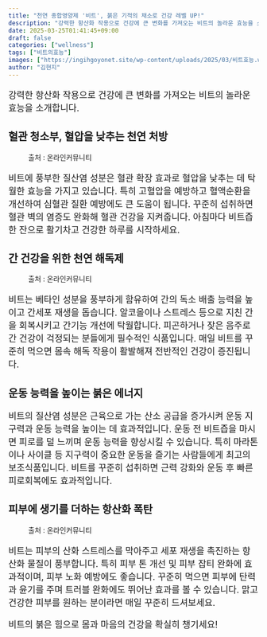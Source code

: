 ```yaml
---
title: "천연 종합영양제 '비트', 붉은 기적의 채소로 건강 레벨 UP!"
description: "강력한 항산화 작용으로 건강에 큰 변화를 가져오는 비트의 놀라운 효능을 소개합니다."
date: 2025-03-25T01:41:45+09:00
draft: false
categories: ["wellness"]
tags: ["비트의효능"]
images: ["https://ingihgoyonet.site/wp-content/uploads/2025/03/비트효능.webp", "https://ingihgoyonet.site/wp-content/uploads/2025/03/천연해독.webp", "https://ingihgoyonet.site/wp-content/uploads/2025/03/피부생기-2-1-683x1024.jpg"]
author: "김현지"
---
```


<p style="font-size:18px">강력한 항산화 작용으로 건강에 큰 변화를 가져오는 비트의 놀라운 효능을 소개합니다.</p> <h2 >혈관 청소부, 혈압을 낮추는 천연 처방</h2> <figure ><img src="https://ingihgoyonet.site/wp-content/uploads/2025/03/비트효능.webp" alt="" style="aspect-ratio:16/9;object-fit:cover"/><figcaption >출처 : 온라인커뮤니티</figcaption></figure> <p style="font-size:18px">비트에 풍부한 질산염 성분은 혈관 확장 효과로 혈압을 낮추는 데 탁월한 효능을 가지고 있습니다. 특히 고혈압을 예방하고 혈액순환을 개선하여 심혈관 질환 예방에도 큰 도움이 됩니다. 꾸준히 섭취하면 혈관 벽의 염증도 완화해 혈관 건강을 지켜줍니다. 아침마다 비트즙 한 잔으로 활기차고 건강한 하루를 시작하세요.</p> <h2 >간 건강을 위한 천연 해독제</h2> <figure ><img src="https://ingihgoyonet.site/wp-content/uploads/2025/03/천연해독.webp" alt="" style="aspect-ratio:16/9;object-fit:cover"/><figcaption >출처 : 온라인커뮤니티</figcaption></figure> <p style="font-size:18px">비트는 베타인 성분을 풍부하게 함유하여 간의 독소 배출 능력을 높이고 간세포 재생을 돕습니다. 알코올이나 스트레스 등으로 지친 간을 회복시키고 간기능 개선에 탁월합니다. 피곤하거나 잦은 음주로 간 건강이 걱정되는 분들에게 필수적인 식품입니다. 매일 비트를 꾸준히 먹으면 몸속 해독 작용이 활발해져 전반적인 건강이 증진됩니다.</p> <h2 >운동 능력을 높이는 붉은 에너지</h2> <p style="font-size:18px">비트의 질산염 성분은 근육으로 가는 산소 공급을 증가시켜 운동 지구력과 운동 능력을 높이는 데 효과적입니다. 운동 전 비트즙을 마시면 피로를 덜 느끼며 운동 능력을 향상시킬 수 있습니다. 특히 마라톤이나 사이클 등 지구력이 중요한 운동을 즐기는 사람들에게 최고의 보조식품입니다. 비트를 꾸준히 섭취하면 근력 강화와 운동 후 빠른 피로회복에도 효과적입니다.</p> <h2 >피부에 생기를 더하는 항산화 폭탄</h2> <figure ><img src="https://ingihgoyonet.site/wp-content/uploads/2025/03/피부생기-2-1-683x1024.jpg" alt="" style="aspect-ratio:16/9;object-fit:cover"/><figcaption >출처 : 온라인커뮤니티</figcaption></figure> <p style="font-size:18px">비트는 피부의 산화 스트레스를 막아주고 세포 재생을 촉진하는 항산화 물질이 풍부합니다. 특히 피부 톤 개선 및 피부 잡티 완화에 효과적이며, 피부 노화 예방에도 좋습니다. 꾸준히 먹으면 피부에 탄력과 윤기를 주며 트러블 완화에도 뛰어난 효과를 볼 수 있습니다. 맑고 건강한 피부를 원하는 분이라면 매일 꾸준히 드셔보세요.</p> <p style="font-size:18px">비트의 붉은 힘으로 몸과 마음의 건강을 확실히 챙기세요!</p>